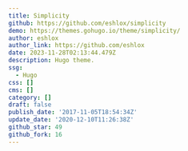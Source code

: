 ```yaml
---
title: Simplicity
github: https://github.com/eshlox/simplicity
demo: https://themes.gohugo.io/theme/simplicity/
author: eshlox
author_link: https://github.com/eshlox
date: 2023-11-28T02:13:44.479Z
description: Hugo theme.
ssg:
  - Hugo
css: []
cms: []
category: []
draft: false
publish_date: '2017-11-05T18:54:34Z'
update_date: '2020-12-10T11:26:38Z'
github_star: 49
github_fork: 16
---
```

